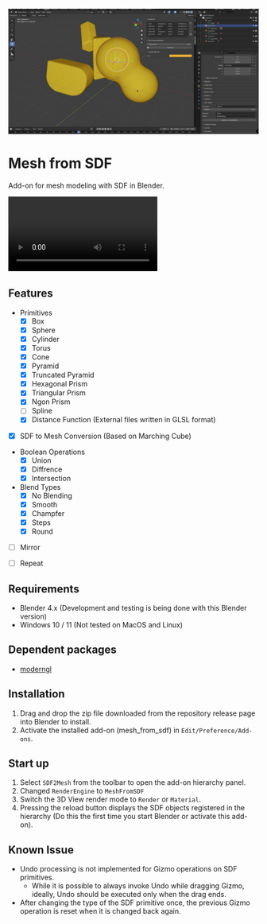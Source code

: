 <img src="media\overview.jpg"></img>

# Mesh from SDF
Add-on for mesh modeling with SDF in Blender.

<video src="https://github.com/user-attachments/assets/b20142b3-20d9-4de1-8d97-927f9eca7366"></video>

## Features

- Primitives
  - [x] Box
  - [x] Sphere
  - [x] Cylinder
  - [x] Torus
  - [x] Cone
  - [x] Pyramid
  - [x] Truncated Pyramid
  - [x] Hexagonal Prism
  - [x] Triangular Prism
  - [x] Ngon Prism
  - [ ] Spline
  - [x] Distance Function (External files written in GLSL format)
- [x] SDF to Mesh Conversion (Based on Marching Cube)
- Boolean Operations 
  - [x] Union
  - [x] Diffrence
  - [x] Intersection
- Blend Types
  - [x] No Blending
  - [x] Smooth
  - [x] Champfer
  - [x] Steps
  - [x] Round
- [ ] Mirror
- [ ] Repeat


## Requirements
- Blender 4.x (Development and testing is being done with this Blender version)
- Windows 10 / 11 (Not tested on MacOS and Linux)

## Dependent packages
- [moderngl](https://github.com/moderngl/moderngl)

## Installation
1. Drag and drop the zip file downloaded from the repository release page into Blender to install.
2. Activate the installed add-on (mesh_from_sdf) in `Edit/Preference/Add-ons`.

## Start up
1. Select `SDF2Mesh` from the toolbar to open the add-on hierarchy panel.
2. Changed `RenderEngine` to `MeshFromSDF`
3. Switch the 3D View render mode to `Render` or `Material`.
4. Pressing the reload button displays the SDF objects registered in the hierarchy (Do this the first time you start Blender or activate this add-on).

## Known Issue
- Undo processing is not implemented for Gizmo operations on SDF primitives.
  - While it is possible to always invoke Undo while dragging Gizmo, ideally, Undo should be executed only when the drag ends.
- After changing the type of the SDF primitive once, the previous Gizmo operation is reset when it is changed back again.
